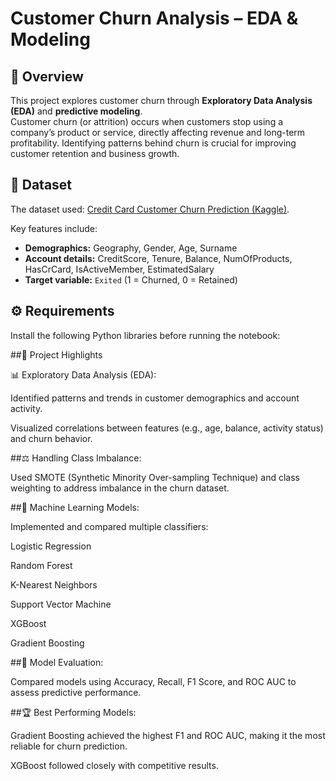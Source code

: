 # Customer Churn Analysis – EDA & Modeling

## 📌 Overview
This project explores customer churn through **Exploratory Data Analysis (EDA)** and **predictive modeling**.  
Customer churn (or attrition) occurs when customers stop using a company’s product or service, directly affecting revenue and long-term profitability. Identifying patterns behind churn is crucial for improving customer retention and business growth.  

## 📂 Dataset
The dataset used: [Credit Card Customer Churn Prediction (Kaggle)](https://www.kaggle.com/datasets/rjmanoj/credit-card-customer-churn-prediction/data).  

Key features include:  

- **Demographics:** Geography, Gender, Age, Surname  
- **Account details:** CreditScore, Tenure, Balance, NumOfProducts, HasCrCard, IsActiveMember, EstimatedSalary  
- **Target variable:** `Exited` (1 = Churned, 0 = Retained)  

## ⚙️ Requirements
Install the following Python libraries before running the notebook:  

##🔑 Project Highlights

📊 Exploratory Data Analysis (EDA):

Identified patterns and trends in customer demographics and account activity.

Visualized correlations between features (e.g., age, balance, activity status) and churn behavior.

##⚖️ Handling Class Imbalance:

Used SMOTE (Synthetic Minority Over-sampling Technique) and class weighting to address imbalance in the churn dataset.

##🤖 Machine Learning Models:

Implemented and compared multiple classifiers:

Logistic Regression

Random Forest

K-Nearest Neighbors

Support Vector Machine

XGBoost

Gradient Boosting

##🧮 Model Evaluation:

Compared models using Accuracy, Recall, F1 Score, and ROC AUC to assess predictive performance.

##🏆 Best Performing Models:

Gradient Boosting achieved the highest F1 and ROC AUC, making it the most reliable for churn prediction.

XGBoost followed closely with competitive results.
